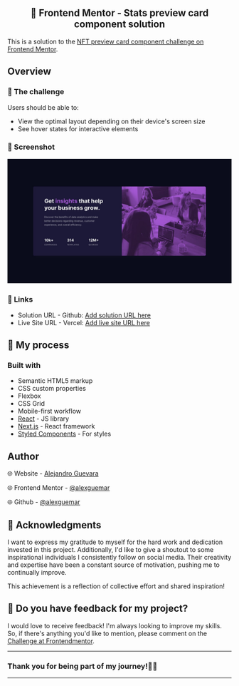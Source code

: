 <div align="center">
<h2>🎯 Frontend Mentor - Stats preview card component solution </h2>
</div>

This is a solution to the [NFT preview card component challenge on Frontend Mentor](https://www.frontendmentor.io/challenges/stats-preview-card-component-8JqbgoU62).

## Overview

### 📁 The challenge

Users should be able to:

- View the optimal layout depending on their device's screen size
- See hover states for interactive elements

### 📸 Screenshot

![Catura de pantalla de la solución](./assets/design/desktop-design.jpg)

### 🔗 Links

- Solution URL - Github: [Add solution URL here](https://github.com/alexguemar/frontendmentor-nft-preview-card)
- Live Site URL - Vercel: [Add live site URL here](https://frontendmentor-nft-preview-card-six.vercel.app/)

## 🚀 My process

### Built with

- Semantic HTML5 markup
- CSS custom properties
- Flexbox
- CSS Grid
- Mobile-first workflow
- [React](https://reactjs.org/) - JS library
- [Next.js](https://nextjs.org/) - React framework
- [Styled Components](https://styled-components.com/) - For styles

## Author

<a href="https://www.frontendmentor.io/profile/alexguemar">
</a>

🌐 Website - [Alejandro Guevara](https://www.frontendmentor.io/profile/alexguemar)

🌐 Frontend Mentor - [@alexguemar](https://www.frontendmentor.io/profile/alexguemar)

🌐 Github - [@alexguemar](https://github.com/alexguemar)

## 🌟 Acknowledgments

I want to express my gratitude to myself for the hard work and dedication invested in this project. Additionally, I'd like to give a shoutout to some inspirational individuals I consistently follow on social media. Their creativity and expertise have been a constant source of motivation, pushing me to continually improve.

This achievement is a reflection of collective effort and shared inspiration!

## 🤗 Do you have feedback for my project?

I would love to receive feedback! I'm always looking to improve my skills. So, if there's anything you'd like to mention, please comment on the [Challenge at Frontendmentor](https://www.frontendmentor.io/solutions/nft-preview-card-wIevA2vqwM).

---

### **Thank you for being part of my journey!🌟🙌**

---
